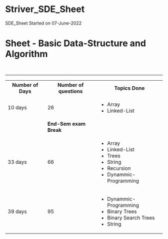 # Striver_SDE_Sheet
SDE_Sheet Started on 07-June-2022

<h1> Sheet - Basic Data-Structure and Algorithm</h1>
<br>
<hr size="4" noshade>

<table>
  <tr>
    <th>Number of Days</th>
    <th>Number of questions</th>
    <th>Topics Done</th>
  </tr>
  
  <tr>
    <td>10 days</td>
    <td>26</td>
    <td>
      <ul>
        <li>Array </li>
        <li>Linked-List</li>
      </ul>
    </td>
  </tr>
  
  <tr>
    <td></td>
    <td><strong>End-Sem exam Break</strong></td>
    <td></td>
  </tr>
  
  
  <tr>
    <td>33 days</td>
    <td>66</td>
    <td>
      <ul>
        <li>Array </li>
        <li>Linked-List</li>
        <li>Trees</li>
        <li>String</li>
        <li>Recursion</li>
        <li>Dynammic-Programming</li>
      </ul>
    </td>
  </tr>


  <tr>
    <td>39 days</td>
    <td>95</td>
    <td>
      <ul>
        <li>Dynammic-Programming </li>
        <li>Binary Trees</li>
        <li>Binary Search Trees</li>
        <li>String</li>
      </ul>
    </td>
  </tr>
